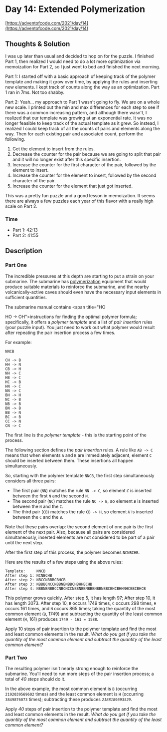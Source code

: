 # Day 14: Extended Polymerization

[https://adventofcode.com/2021/day/14](https://adventofcode.com/2021/day/14)

## Thoughts & Solution

I was up later than usual and decided to hop on for the puzzle. I finished Part 1, then realized I would need to do a lot more optimization via memoization for Part 2, so I just went to bed and finished the next morning.

Part 1: I started off with a basic approach of keeping track of the polymer template and making it grow over time, by applying the rules and inserting new elements. I kept track of counts along the way as an optimization. Part 1 ran in 7ms. Not too shabby.

Part 2: Yeah... my approach to Part 1 wasn't going to fly. We are on a whole new scale. I printed out the min and max differences for each step to see if there was a common increasing pattern, and although there wasn't, I realized that our template was growing at an exponential rate. It was no longer feasible to keep track of the actual template as it grew. So instead, I realized I could keep track of all the counts of pairs and elements along the way. Then for each existing pair and associated count, perform the following.

1. Get the element to insert from the rules.
2. Decrease the counter for the pair because we are going to split that pair and it will no longer exist after this specific insertion.
3. Increase the counter for the first character of the pair, followed by the element to insert.
4. Increase the counter for the element to insert, followed by the second character of the pair.
5. Increase the counter for the element that just got inserted.

This was a pretty fun puzzle and a good lesson in memoization. It seems there are always a few puzzles each year of this flavor with a really high scale on Part 2.

### Time

- Part 1: 42:13
- Part 2: 41:55

## Description

### Part One

The incredible pressures at this depth are starting to put a strain on your submarine. The submarine has [polymerization](https://en.wikipedia.org/wiki/Polymerization) equipment that would produce suitable materials to reinforce the submarine, and the nearby volcanically-active caves should even have the necessary input elements in sufficient quantities.

The submarine manual contains <span title="HO

HO -> OH">instructions</span> for finding the optimal polymer formula; specifically, it offers a _polymer template_ and a list of _pair insertion_ rules (your puzzle input). You just need to work out what polymer would result after repeating the pair insertion process a few times.

For example:

    NNCB
    
    CH -> B
    HH -> N
    CB -> H
    NH -> C
    HB -> C
    HC -> B
    HN -> C
    NN -> C
    BH -> H
    NC -> B
    NB -> B
    BN -> B
    BB -> N
    BC -> B
    CC -> N
    CN -> C
    

The first line is the _polymer template_ - this is the starting point of the process.

The following section defines the _pair insertion_ rules. A rule like `AB -> C` means that when elements `A` and `B` are immediately adjacent, element `C` should be inserted between them. These insertions all happen simultaneously.

So, starting with the polymer template `NNCB`, the first step simultaneously considers all three pairs:

*   The first pair (`NN`) matches the rule `NN -> C`, so element _`C`_ is inserted between the first `N` and the second `N`.
*   The second pair (`NC`) matches the rule `NC -> B`, so element _`B`_ is inserted between the `N` and the `C`.
*   The third pair (`CB`) matches the rule `CB -> H`, so element _`H`_ is inserted between the `C` and the `B`.

Note that these pairs overlap: the second element of one pair is the first element of the next pair. Also, because all pairs are considered simultaneously, inserted elements are not considered to be part of a pair until the next step.

After the first step of this process, the polymer becomes `NCNBCHB`.

Here are the results of a few steps using the above rules:

    Template:     NNCB
    After step 1: NCNBCHB
    After step 2: NBCCNBBBCBHCB
    After step 3: NBBBCNCCNBBNBNBBCHBHHBCHB
    After step 4: NBBNBNBBCCNBCNCCNBBNBBNBBBNBBNBBCBHCBHHNHCBBCBHCB
    

This polymer grows quickly. After step 5, it has length 97; After step 10, it has length 3073. After step 10, `B` occurs 1749 times, `C` occurs 298 times, `H` occurs 161 times, and `N` occurs 865 times; taking the quantity of the most common element (`B`, 1749) and subtracting the quantity of the least common element (`H`, 161) produces `1749 - 161 = 1588`.

Apply 10 steps of pair insertion to the polymer template and find the most and least common elements in the result. _What do you get if you take the quantity of the most common element and subtract the quantity of the least common element?_

### Part Two

The resulting polymer isn't nearly strong enough to reinforce the submarine. You'll need to run more steps of the pair insertion process; a total of _40 steps_ should do it.

In the above example, the most common element is `B` (occurring `2192039569602` times) and the least common element is `H` (occurring `3849876073` times); subtracting these produces _`2188189693529`_.

Apply _40_ steps of pair insertion to the polymer template and find the most and least common elements in the result. _What do you get if you take the quantity of the most common element and subtract the quantity of the least common element?_

